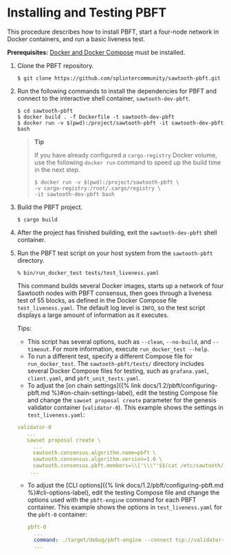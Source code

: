 # Installing and Testing PBFT

This procedure describes how to install PBFT, start a four-node network in
Docker containers, and run a basic liveness test.

**Prerequisites:** [Docker and Docker Compose](https://www.docker.com/) must be
installed.

1. Clone the PBFT repository.

    ```console
    $ git clone https://github.com/splintercommunity/sawtooth-pbft.git
    ```

2. Run the following commands to install the dependencies for PBFT and
   connect to the interactive shell container, `sawtooth-dev-pbft`.

   ```console
   $ cd sawtooth-pbft
   $ docker build . -f Dockerfile -t sawtooth-dev-pbft
   $ docker run -v $(pwd):/project/sawtooth-pbft -it sawtooth-dev-pbft bash
    ```

   > **Tip**
   >
   > If you have already configured a `cargo-registry` Docker volume, use the
   > following `docker run` command to speed up the build time in the next step.
   >
   > ``` console
   > $ docker run -v $(pwd):/project/sawtooth-pbft \
   > -v cargo-registry:/root/.cargo/registry \
   > -it sawtooth-dev-pbft bash
   > ```

3. Build the PBFT project.

   ```console
   $ cargo build
   ```

4. After the project has finished building, exit the `sawtooth-dev-pbft` shell
   container.

5. Run the PBFT test script on your host system from the
   `sawtooth-pbft` directory.

   ``` console
   % bin/run_docker_test tests/test_liveness.yaml
   ```

   This command builds several Docker images, starts up a network of four
   Sawtooth nodes with PBFT consensus, then goes through a liveness test of 55
   blocks, as defined in the Docker Compose file `test_liveness.yaml`. The
   default log level is `INFO`, so the test script displays a large amount of
   information as it executes.

   Tips:

   - This script has several options, such as `--clean`, `--no-build`, and
     `--timeout`. For more information, execute `run_docker_test --help`.
   - To run a different test, specify a different Compose file for
     `run_docker_test`. The `sawtooth-pbft/tests/` directory includes several
     Docker Compose files for testing, such as `grafana.yaml`, `client.yaml`,
     and `pbft_unit_tests.yaml`.
   - To adjust the [on chain settings]({% link
     docs/1.2/pbft/configuring-pbft.md %}#on-chain-settings-label), edit the
     testing Compose file and change the `sawset proposal create` parameter for
     the genesis validator container (`validator-0`). This example shows the
     settings in `test_liveness.yaml`:

   ```yaml
   validator-0
      ...
      sawset proposal create \
        ...
        sawtooth.consensus.algorithm.name=pbft \
        sawtooth.consensus.algorithm.version=1.0 \
        sawtooth.consensus.pbft.members=\\['\\\"'$$(cat /etc/sawtooth/keys/validator.pub)'\\\"','\\\"'$$(cat /etc/sawtooth/keys/validator-1.pub)'\\\"','\\\"'$$(cat /etc/sawtooth/keys/validator-2.pub)'\\\"','\\\"'$$(cat /etc/sawtooth/keys/validator-3.pub)'\\\"'\\] \
       ...
    ```

    - To adjust the [CLI options]({% link docs/1.2/pbft/configuring-pbft.md
      %}#cli-options-label), edit the testing Compose file and change the
      options used with the `pbft-engine` command for each PBFT container. This
      example shows the options in `test_liveness.yaml` for the `pbft-0`
      container:

      ```yaml
      pbft-0
        ...
        command: ./target/debug/pbft-engine --connect tcp://validator-0:5050 -vv
        ...
      ```

<!--
  Licensed under Creative Commons Attribution 4.0 International License
  https://creativecommons.org/licenses/by/4.0/
-->
